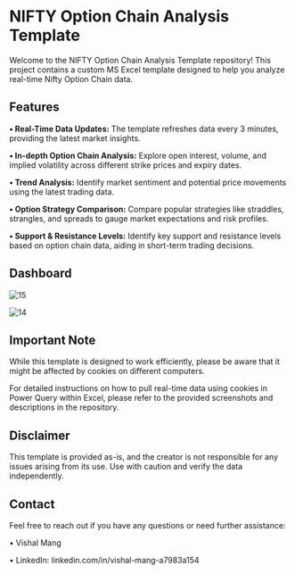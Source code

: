 # NIFTY Option Chain Analysis Template

Welcome to the NIFTY Option Chain Analysis Template repository! This project contains a custom MS Excel template designed to help you analyze real-time Nifty Option Chain data.

## Features

**• Real-Time Data Updates:** The template refreshes data every 3 minutes, providing the latest market insights.
 
**• In-depth Option Chain Analysis:** Explore open interest, volume, and implied volatility across different strike prices and expiry dates.

**• Trend Analysis:** Identify market sentiment and potential price movements using the latest trading data.

**• Option Strategy Comparison:** Compare popular strategies like straddles, strangles, and spreads to gauge market expectations and risk profiles.

**• Support & Resistance Levels:** Identify key support and resistance levels based on option chain data, aiding in short-term trading decisions.

## Dashboard
![15](https://github.com/VishalMang/nifty-option-chain-analysis/assets/164848822/c82862fa-3cfa-423c-84fc-c5f269f7c262)

![14](https://github.com/VishalMang/nifty-option-chain-analysis/assets/164848822/d0bc5115-54c2-4804-a87c-0b220bc55a7f)


## Important Note

While this template is designed to work efficiently, please be aware that it might be affected by cookies on different computers.

For detailed instructions on how to pull real-time data using cookies in Power Query within Excel, please refer to the provided screenshots and descriptions in the repository.

## Disclaimer
This template is provided as-is, and the creator is not responsible for any issues arising from its use. Use with caution and verify the data independently.

## Contact
Feel free to reach out if you have any questions or need further assistance:

• Vishal Mang

• LinkedIn: linkedin.com/in/vishal-mang-a7983a154

